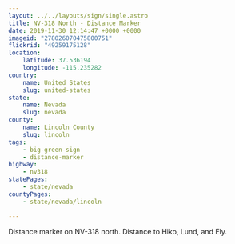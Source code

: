 ```yaml
---
layout: ../../layouts/sign/single.astro
title: NV-318 North - Distance Marker
date: 2019-11-30 12:14:47 +0000 +0000
imageid: "278026070475800751"
flickrid: "49259175128"
location:
    latitude: 37.536194
    longitude: -115.235282
country:
    name: United States
    slug: united-states
state:
    name: Nevada
    slug: nevada
county:
    name: Lincoln County
    slug: lincoln
tags:
    - big-green-sign
    - distance-marker
highway:
    - nv318
statePages:
    - state/nevada
countyPages:
    - state/nevada/lincoln

---
```

Distance marker on NV-318 north.  Distance to Hiko, Lund, and Ely.